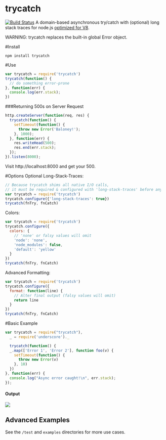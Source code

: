 trycatch
=======
[![Build Status](https://travis-ci.org/CrabDude/trycatch.png)](https://travis-ci.org/CrabDude/trycatch)
A domain-based asynchronous try/catch with (optional) long stack traces for node.js [optimized for V8](https://github.com/joyent/node/wiki/Best-practices-and-gotchas-with-v8).

WARNING: trycatch replaces the built-in global Error object.

#Install
```
npm install trycatch
```

#Use
```javascript
var trycatch = require('trycatch')
trycatch(function() {
  // do something error-prone
}, function(err) {
  console.log(err.stack);
})
```


###Returning 500s on Server Request

```javascript
http.createServer(function(req, res) {
  trycatch(function() {
    setTimeout(function() {
      throw new Error('Baloney!');
    }, 1000);
  }, function(err) {
    res.writeHead(500);
    res.end(err.stack);
  });
}).listen(8000);
```

Visit http://localhost:8000 and get your 500.

#Options
Optional Long-Stack-Traces:
```javascript
// Because trycatch shims all native I/O calls,
// it must be required & configured with 'long-stack-traces' before any other modules.
var trycatch = require('trycatch')
trycatch.configure({'long-stack-traces': true})
trycatch(fnTry, fnCatch)
```

Colors:
```javascript
var trycatch = require('trycatch')
trycatch.configure({
  colors: {
    // 'none' or falsy values will omit
    'node': 'none',
    'node_modules': false,
    'default': 'yellow'
  }
})
trycatch(fnTry, fnCatch)
```

Advanced Formatting:
```javascript
var trycatch = require('trycatch')
trycatch.configure({
  format: function(line) {
    // Alter final output (falsy values will omit)
    return line
  }
})
trycatch(fnTry, fnCatch)
```

#Basic Example
```javascript
var trycatch = require("trycatch"),
  _ = require('underscore')._

  trycatch(function() {
  _.map(['Error 1', 'Error 2'], function foo(v) {
    setTimeout(function() {
      throw new Error(v)
    }, 10)
  })
}, function(err) {
  console.log("Async error caught!\n", err.stack);
});
``` 

#### Output

![](https://raw.github.com/CrabDude/trycatch/master/screenshot.png)


Advanced Examples
-------------
See the `/test` and `examples` directories for more use cases.
